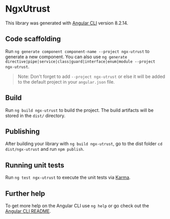 # NgxUtrust

This library was generated with [Angular CLI](https://github.com/angular/angular-cli) version 8.2.14.

## Code scaffolding

Run `ng generate component component-name --project ngx-utrust` to generate a new component. You can also use `ng generate directive|pipe|service|class|guard|interface|enum|module --project ngx-utrust`.
> Note: Don't forget to add `--project ngx-utrust` or else it will be added to the default project in your `angular.json` file. 

## Build

Run `ng build ngx-utrust` to build the project. The build artifacts will be stored in the `dist/` directory.

## Publishing

After building your library with `ng build ngx-utrust`, go to the dist folder `cd dist/ngx-utrust` and run `npm publish`.

## Running unit tests

Run `ng test ngx-utrust` to execute the unit tests via [Karma](https://karma-runner.github.io).

## Further help

To get more help on the Angular CLI use `ng help` or go check out the [Angular CLI README](https://github.com/angular/angular-cli/blob/master/README.md).
